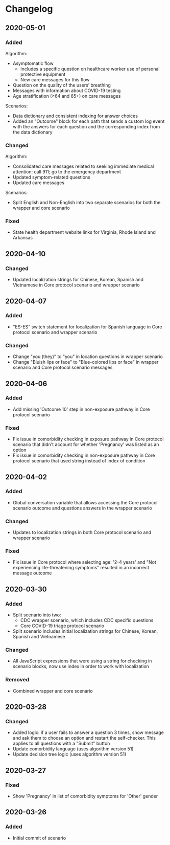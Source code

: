 # Changelog
## 2020-05-01
### Added
Algorithm:
  - Asymptomatic flow 
    - Includes a specific question on healthcare worker use of personal protective equipment
    - New care messages for this flow
  - Question on the quality of the users’ breathing 
  - Messages with information about COVID-19 testing 
  - Age stratification (≥64 and 65+) on care messages
  
Scenarios:
  - Data dictionary and consistent indexing for answer choices
  - Added an "Outcome" block for each path that sends a custom log event with the answers for each question and the corresponding index from the data dictionary

### Changed
Algorithm: 
  -	Consolidated care messages related to seeking immediate medical attention: call 911; go to the emergency department 
  - Updated symptom-related questions 
  -	Updated care messages

Scenarios:
  - Split English and Non-English into two separate scenarios for both the wrapper and core scenario

### Fixed
- State health department website links for Virginia, Rhode Island and Arkansas

## 2020-04-10
### Changed
- Updated localization strings for Chinese, Korean, Spanish and Vietnamese in Core protocol scenario and wrapper scenario

## 2020-04-07
### Added
- "ES-ES" switch statement for localization for Spanish language in Core protocol scenario and wrapper scenario

### Changed
- Change "you (they)" to "you" in location questions in wrapper scenario
- Change "Bluish lips or face" to "Blue-colored lips or face" in wrapper scenario and Core protocol scenario messages

## 2020-04-06
### Added
- Add missing 'Outcome 10' step in non-exposure pathway in Core protocol scenario

### Fixed
- Fix issue in comorbidity checking in exposure pathway in Core protocol scenario that didn't account for whether 'Pregnancy' was listed as an option
- Fix issue in comorbidity checking in non-exposure pathway in Core protocol scenario that used string instead of index of condition

## 2020-04-02
### Added
- Global conversation variable that allows accessing the Core protocol scenario outcome and questions answers in the wrapper scenario

### Changed
- Updates to localization strings in both Core protocol scenario and wrapper scenario

### Fixed
- Fix issue in Core protocol where selecting age: '2-4 years' and "Not experiencing life-threatening symptoms" resulted in an incorrect message outcome

## 2020-03-30
### Added
- Split scenario into two:
  - CDC wrapper scenario, which includes CDC specific questions
  - Core COVID-19 triage protocol scenario
- Split scenario includes initial localization strings for Chinese, Korean, Spanish and Vietnamese
  
### Changed
- All JavaScript expressions that were using a string for checking in scenario blocks, now use index in order to work with localization

### Removed
- Combined wrapper and core scenario

## 2020-03-28
### Changed
- Added logic: if a user fails to answer a question 3 times, show message and ask them to choose an option and restart the self-checker. This applies to all questions with a "Submit" button
- Update comorbidity language (uses algorithm version 51)
- Update decision tree logic (uses algorithm version 51)

## 2020-03-27
### Fixed
- Show 'Pregnancy' in list of comorbidity symptoms for 'Other' gender

## 2020-03-26
### Added
- Initial commit of scenario
